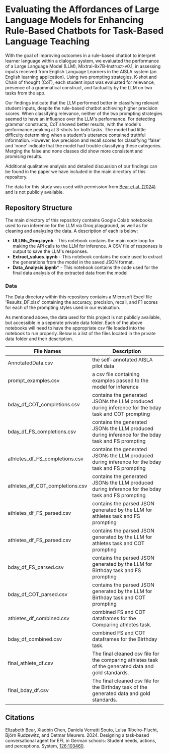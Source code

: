 # Evaluating the Affordances of Large Language Models for Enhancing Rule-Based Chatbots for Task-Based Language Teaching

With the goal of improving outcomes in a rule-based chatbot to interpret learner language within a dialogue system, we evaluated the performance of a Large Language Model (LLM), Mixtral-8x7B-Instruct-v0.1, in assessing inputs received from English Language Learners in the AISLA system (an English learning application). Using two prompting strategies, K-shot and Chain of thought (CoT), each student input was evaluated for relevance, presence of a grammatical construct, and factuality by the LLM on two tasks from the app. 

Our findings indicate that the LLM performed better in classifying relevant student inputs, despite the rule-based chatbot achieving higher precision scores. When classifying relevance, neither of the two prompting strategies seemed to have an influence over the LLM's performance. For detecting grammar constructs, CoT showed better results, with the model's performance peaking at 3-shots for both tasks. The model had little difficulty determining when a student's utterance contained truthful information. However, low precision and recall scores for classifying 'false' and 'none' indicate that the model had trouble classifying these categories. Merging the false and none classes did show more consistent and promising results. 

Additional qualitative analysis and detailed discussion of our findings can be found in the paper we have included in the main directory of this repository. 

The data for this study was used with permission from [Bear et al. (2024)](#Bear-2024) and is not publicly available. 


## Repository Structure

The main directory of this repository contains Google Colab notebooks used to run inference for the LLM via Groq playground, as well as for cleaning and analyzing the data. A description of each is below:

+ **ULLMs_Groq.ipynb** - This notebook contains the main code loop for making the API calls to the LLM for inference. A CSV file of responses is output to save the LLM's responses. 
+ **Extract_values.ipynb** - This notebook contains the code used to extract the generations from the model in the saved JSON format.
+ **Data_Analysis.ipynb*** - This notebook contains the code used for the final data analysis of the extracted data from the model

### Data

The Data directory within this repository contains a Microsoft Excel file 'Results_DF.xlsx' containing the accuracy, precision, recall, and F1 scores for each of the prompting styles used in our evaluation. 

As mentioned above, the data used for this project is not publicly available, but accessible in a seperate private data folder. Each of the above notebooks will need to have the appropriate csv file loaded into the notebook to run properly. Below is a list of the files located in the private data folder and their description. 

| File Names          | Description     |
| ------------------- | ---| 
| AnnotatedData.csv   | the self-annotated AISLA pilot data                              |
| prompt_examples.csv | a csv file containing examples passed to the model for inference |
| bday_df_COT_completions.csv | contains the generated JSONs the LLM produced during inference for the bday task and COT prompting |
| bday_df_FS_completions.csv| contains the generated JSONs the LLM produced during inference for the bday task and FS prompting |
| athletes_df_FS_completions.csv| contains the generated JSONs the LLM produced during inference for the bday task and FS prompting |
| athletes_df_COT_completions.csv| contains the generated JSONs the LLM produced during inference for the bday task and FS prompting |
| athletes_df_FS_parsed.csv| contains the parsed JSON generated by the LLM for athletes task and FS prompting|
| athletes_df_FS_parsed.csv| contains the parsed JSON generated by the LLM for athletes task and COT prompting|
| bday_df_FS_parsed.csv| contains the parsed JSON generated by the LLM for Birthday task and FS prompting|
| bday_df_COT_parsed.csv| contains the parsed JSON generated by the LLM for Birthday task and COT prompting|
|athletes_df_combined.csv| combined FS and COT dataframes for the Comparing athletes task.|
|bday_df_combined.csv| combined FS and COT dataframes for the Birthday task.|
| final_athlete_df.csv | The final cleaned csv file for the comparing athletes task of the generated data and gold standards.  |
| final_bday_df.csv | The final cleaned csv file for the Birthday task of the generated data and gold standards.  |



## Citations

<a name="Bear-2024"></a>
Elizabeth Bear, Xiaobin Chen, Daniela Verratti Souto,
Luisa Ribeiro-Flucht, Björn Rudzewitz, and Detmar
Meurers. 2024. Designing a task-based conversational agent for EFL in German schools: Student needs, actions, and perceptions. System, [126:103460](https://doi.org/10.1016/j.system.2024.103460).